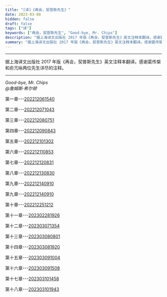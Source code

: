 ```yaml
---
title: "[译]《再会，契普斯先生》"
date: 2023-03-08
hidden: false
draft: false
tags: ["译"]
keywords: ["再会，契普斯先生", "Good-bye, Mr. Chips"]
description: "据上海译文出版社 2017 年版《再会，契普斯先生》英文注释本翻译。感谢葛传椝和俞亢咏两位先生详尽的注释。"
summary: "据上海译文出版社 2017 年版《再会，契普斯先生》英文注释本翻译。感谢葛传椝和俞亢咏两位先生详尽的注释。"
---
```


---

据上海译文出版社 2017 年版《再会，契普斯先生》英文注释本翻译。感谢葛传椝和俞亢咏两位先生详尽的注释。

---
*Good-bye, Mr. Chips<br>
@詹姆斯·希尔顿*

第一章---[202212061540](/202212061540)

第二章---[202212071043](/202212071043)

第三章---[202212080751](/202212080751)

第四章---[202212090843](/202212090843)

第五章---[202212101302](/202212101302)

第六章---[202212110853](/202212110853)

第七章---[202212120831](/202212120831)

第八章---[202212130830](/202212130830)

第九章---[202212140910](/202212140910)

第九章---[202212140910](/202212140910)

第十章---[202212251212](/202212251212)
 
第十一章---[202302281926](/202302281926)
 
第十二章---[202303071354](/202303071354)
 
第十三章---[202303080801](/202303080801)
 
第十四章---[202303081920](/202303081920)
 
第十五章---[202303091004](/202303091004)
 
第十六章---[202303091508](/202303091508)
 
第十七章---[202303101458](/202303101458)
 
第十八章---[202303101943](/202303101943)